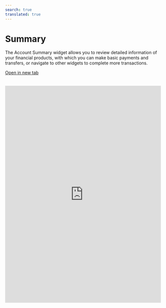 ```yaml
---
search: true
translated: true
---
```


# Summary

The Account Summary widget allows you to review detailed information of your financial products, with which you can make basic payments and transfers, or navigate to other widgets to complete more transactions.

[Open in new tab](https://widgets.modyo.com/personas/summary)

<iframe src="https://widgets.modyo.com/personas/summary" width="100%" height="700px" frameBorder="0" style="overflow:auto;margin-top:20px;"/>

## Function 

The Account Summary presents a customer's financial state within the different products they have with the financial institution (Accounts and Credit Cards).

Each individual summary presents financial information within the specific product both numerically and graphically.

### Properties

#### Checking Account

The Checking Account section allows you to see an overview of the amounts available, as well as have access to transactions such as transfers and movements.

|Feature|Description|
|:------------|:----------|
|Available Balance|Shows the total available balance in the checking account.|
|Withdrawals|Allows you to see the total withdrawals within the account.|
|Deposits|Shows the total credits or deposits made to an account.|
|Line of Credit|Displays the line of credit status of the account.|
|Available Balance|Displays the total available balance in the line of credit associated with the account.|
|Transfer|Switches to the Transfer widget associated with the account.|
|Transactions|Switches to the Tranfers History widget, to see each movement in detail.||

#### Savings Account

Savings Accounts have the same features as Checking Accounts. However, Savings Accounts are not associated with Lines of Credit, and instead display a list of recent activity.

|Feature|Description|
|:------------|:----------|
|Available Balance|Show the total available balance in the Savings Account.|
|Withdrawals|Allows you to see the total withdrawals within the account.|
|Deposits|Shows the total credits or deposits made to an account.|
|Recent activity|Displays a list of the latest transactions made within the account, together with the amounts and dates.|
|Transfer|Switches to the Transfer widget associated with the account.|
|Transactions|Switches to the Tranfers History widget, to see each movement in detail.||

#### Credit Cards

Each of the credit cards has its own section within the summary, which shows the details of each card, the total amount of credit used, the amount available, and the latest movements.
In addition, it separates the national quota from the international one, including a graph that allows to see in proportion what has been used.

|Feature|Description|
|:------------|:----------|
|Available Credit|Shows the current credit balance used and the amount of credit available, plus a graph indicating the amount used verus the total credit limit.|
|Pay|Switches to the Card Payment widget, where you can pay invoiced amounts.|
|Transactions|Switches to the Transactions widget of the card, where you can review the details of each transaction.|

